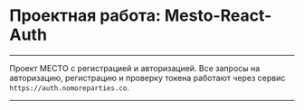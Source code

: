 # Проектная работа: Mesto-React-Auth  
____
Проект МЕСТО с регистрацией и авторизацией. Все запросы на авторизацию, регистрацию и проверку токена работают через сервис `https://auth.nomoreparties.co`.  
____
